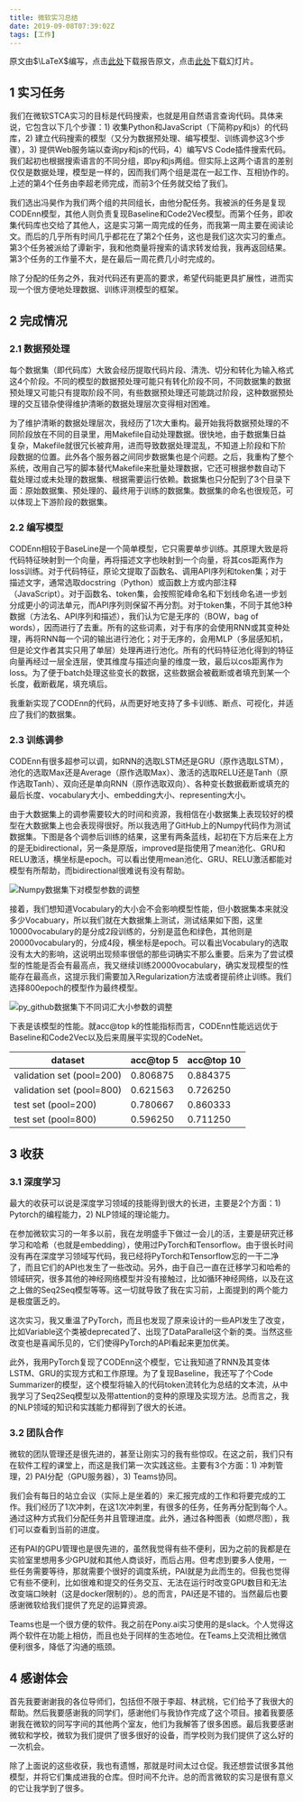 ```yaml
---
title: 微软实习总结
date: 2019-09-08T07:39:02Z
tags: [工作]
---
```


原文由$\LaTeX$编写，点击[此处](/assets/blog/microsoft-intern-summary/main.pdf)下载报告原文，点击[此处](/assets/blog/microsoft-intern-summary/slides.pdf)下载幻灯片。

<!-- more -->

## 1 实习任务

我们在微软STCA实习的目标是代码搜索，也就是用自然语言查询代码。具体来说，它包含以下几个步骤：1) 收集Python和JavaScript（下简称py和js）的代码库，2) 建立代码搜索的模型（又分为数据预处理、编写模型、训练调参这3个步骤），3) 提供Web服务端以查询py和js的代码，4）编写VS Code插件搜索代码。我们起初也根据搜索语言的不同分组，即py和js两组。但实际上这两个语言的差别仅仅是数据处理，模型是一样的，因而我们两个组是混在一起工作、互相协作的。上述的第4个任务由李超老师完成，而前3个任务就交给了我们。

我们选出冯昊作为我们两个组的共同组长，由他分配任务。我被派的任务是复现CODEnn模型，其他人则负责复现Baseline和Code2Vec模型。而第个任务，即收集代码库也交给了其他人，这是实习第一周完成的任务，而我第一周主要在阅读论文。而后的几乎所有时间几乎都花在了第2个任务，这也是我们这次实习的重点。第3个任务被派给了谭新宇，我和他商量将搜索的请求转发给我，我再返回结果。第3个任务的工作量不大，是在最后一周花费几小时完成的。

除了分配的任务之外，我对代码还有更高的要求，希望代码能更具扩展性，进而实现一个很方便地处理数据、训练评测模型的框架。

## 2 完成情况

### 2.1 数据预处理

每个数据集（即代码库）大致会经历提取代码片段、清洗、切分和转化为输入格式这4个阶段。不同的模型的数据预处理可能只有转化阶段不同，不同数据集的数据预处理又可能只有提取阶段不同，有些数据预处理还可能跳过阶段，这种数据预处理的交互错杂使得维护清晰的数据处理层次变得相对困难。

为了维护清晰的数据处理层次，我经历了1次大重构。最开始我将数据预处理的不同阶段放在不同的目录里，用Makefile自动处理数据。很快地，由于数据集日益复杂，Makefile就很冗长被弃用，进而导致数据处理混乱，不知道上阶段和下阶段数据的位置。此外各个服务器之间同步数据集也是个问题。之后，我重构了整个系统，改用自己写的脚本替代Makefile来批量处理数据，它还可根据参数自动下载处理过或未处理的数据集、根据需要运行依赖。数据集也只分配到了3个目录下面：原始数据集、预处理的、最终用于训练的数据集。数据集的命名也很规范，可以体现上下游阶段的数据集。

### 2.2 编写模型

CODEnn相较于BaseLine是一个简单模型，它只需要单步训练。其原理大致是将代码特征映射到一个向量，再将描述文字也映射到一个向量，将其cos距离作为loss训练。对于代码特征，原论文提取了函数名、调用API序列和token集；对于描述文字，通常选取docstring（Python）或函数上方或内部注释（JavaScript）。对于函数名、token集，会按照驼峰命名和下划线命名进一步划分成更小的词法单元，而API序列则保留不再分割。对于token集，不同于其他3种数据（方法名、API序列和描述），我们认为它是无序的（BOW，bag of words），因而进行了去重。所有的这些词素，对于有序的会使用RNN或其变种处理，再将RNN每一个词的输出进行池化；对于无序的，会用MLP（多层感知机，但是论文作者其实只用了单层）处理再进行池化。所有的代码特征池化得到的特征向量再经过一层全连层，使其维度与描述向量的维度一致，最后以cos距离作为loss。为了便于batch处理这些变长的数据，这些数据会被截断或者填充到某一个长度，截断截尾，填充填后。

我重新实现了CODEnn的代码，从而更好地支持了多卡训练、断点、可视化，并适应了我们的数据集。

### 2.3 训练调参

CODEnn有很多超参可以调，如RNN的选取LSTM还是GRU（原作选取LSTM），池化的选取Max还是Average（原作选取Max）、激活的选取RELU还是Tanh（原作选取Tanh）、双向还是单向RNN（原作选取双向）、各种变长数据截断或填充的最后长度、vocabulary大小、embedding大小、representing大小。

由于大数据集上的调参需要较大的时间和资源，我相信在小数据集上表现较好的模型在大数据集上也会表现得很好。所以我选用了GitHub上的Numpy代码作为测试数据集。下图是各个调参后训练的结果，这里有两条蓝线，起初在下方后来在上方的是无bidirectional，另一条是原版，improved是指使用了mean池化、GRU和RELU激活，横坐标是epoch。可以看出使用mean池化、GRU、RELU激活都能对模型有所帮助，而bidirectional很难说有没有帮助。

![Numpy数据集下对模型参数的调整](/assets/blog/microsoft-intern-summary/numpy-codenn.png)

接着，我们想知道Vocabulary的大小会不会影响模型性能，但小数据集本来就没多少Vocabuary，所以我们就在大数据集上测试，测试结果如下图，这里10000vocabulary的是分成2段训练的，分别是蓝色和绿色，其他则是20000vocabulary的，分成4段，横坐标是epoch。可以看出Vocabulary的选取没有太大的影响，这说明出现频率很低的那些词确实不那么重要。后来为了尝试模型的性能是否会有最高点，我又继续训练20000vocabulary，确实发现模型的性能存在最高点，这提示我们需要加入Regularization方法或者提前终止训练。我们选择800epoch的模型作为最终模型。

![py_github数据集下不同词汇大小参数的调整](/assets/blog/microsoft-intern-summary/py_github-codenn_improved.png)

下表是该模型的性能。就acc@top k的性能指标而言，CODEnn性能远远优于Baseline和Code2Vec以及后来周展平实现的CodeNet。

| dataset | acc@top 5 | acc@top 10 |
|-|-|-|
| validation set  (pool=200) | 0.806875 | 0.884375 |
| validation set  (pool=800) | 0.621563 | 0.726250 |
| test set  (pool=200) | 0.780667 | 0.860333 |
| test set  (pool=800) | 0.596250 | 0.711250 |

## 3 收获

### 3.1 深度学习

最大的收获可以说是深度学习领域的技能得到很大的长进，主要是2个方面：1) Pytorch的编程能力，2) NLP领域的理论能力。

在参加微软实习的一年多以前，我在龙明盛手下做过一会儿的活，主要是研究迁移学习和哈希（也就是embedding），使用过PyTorch和Tensorflow。由于很长时间没有再在深度学习领域写代码，我已经将PyTorch和Tensorflow忘的一干二净了，而且它们的API也发生了一些改动。另外，由于自己一直在迁移学习和哈希的领域研究，很多其他的神经网络模型并没有接触过，比如循环神经网络，以及在这之上做的Seq2Seq模型等等。这一切就导致了我在实习前，上面提到的两个能力是极度匮乏的。

这次实习，我又重温了PyTorch，而且也发现了原来设计的一些API发生了改变，比如Variable这个类被deprecated了、出现了DataParallel这个新的类。当然这些改变也是喜闻乐见的，它们使得PyTorch的API看起来更加优美。

此外，我用PyTorch复现了CODEnn这个模型，它让我知道了RNN及其变体LSTM、GRU的实现方式和工作原理。为了复现Baseline，我还写了个Code Summarizer的模型，这个模型将输入的代码token流转化为总结的文本流，从中我学习了Seq2Seq模型以及带attention的变种的原理及实现方法。总而言之，我的NLP领域的知识和实践能力都得到了很大的长进。

### 3.2 团队合作

微软的团队管理还是很先进的，甚至让刚实习的我有些惊叹。在这之前，我们只有在软件工程的课堂上，而这是我们第一次实践这些。主要有3个方面：1) 冲刺管理，2) PAI分配（GPU服务器），3) Teams协同。

我们会有每日的站立会议（实际上是坐着的）来汇报完成的工作和将要完成的工作。我们经历了1次冲刺，在这1次冲刺里，有很多的任务，任务再分配到每个人。通过这种方式我们分配任务并且管理进度。此外，通过各种图表（如燃尽图），我们可以查看到当前的进度。

还有PAI的GPU管理也是很先进的，虽然我觉得有些不便利，因为之前的我都是在实验室里想用多少GPU就和其他人商谈好，而后占用。但考虑到要多人使用，一些任务需要等待，那就需要个很好的调度系统，PAI就是为此而生的。但我也觉得它有些不便利，比如很难和提交的任务交互、无法在运行时改变GPU数目和无法改变端口映射（这是docker限制的）。总的而言，PAI还是不错的。当然最后也要感谢微软给我们提供了充足的运算资源。

Teams也是一个很方便的软件。我之前在Pony.ai实习使用的是slack。个人觉得这两个软件在功能上相仿，而且也处于同样的生态地位。在Teams上交流相比微信便利很多，降低了沟通的瓶颈。

## 4 感谢体会

首先我要谢谢我的各位导师们，包括但不限于李超、林武桃，它们给予了我很大的帮助。然后我要感谢我的同学们，感谢他们与我协作完成了这个项目。接着我要感谢我在微软的同写字间的其他两个室友，他们为我解答了很多困惑。最后我要感谢微软和学校，微软为我们提供了很多很好的设备，而学校则为我们提供了这么好的一次机会。

除了上面说的这些收获，我也有遗憾，那就是时间太过仓促。我还想尝试很多其他模型，并将它们集成进我的仓库。但时间不允许。总的而言微软的实习是很有意义的它让我学到了很多。

